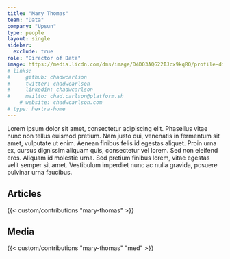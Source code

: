 ```yaml
---
title: "Mary Thomas"
team: "Data"
company: "Upsun"
type: people
layout: single
sidebar:
  exclude: true
role: "Director of Data"
image: https://media.licdn.com/dms/image/D4D03AQG22IJcx9kqRQ/profile-displayphoto-shrink_200_200/0/1670281202159?e=1727913600&v=beta&t=VH8AM36cX_c2VIHalVMNlXg0gRgd_gisYrX0hiI6Qu4
# links:
#     github: chadwcarlson
#     twitter: chadwcarlson
#     linkedin: chadwcarlson
#     mailto: chad.carlson@platform.sh
    # website: chadwcarlson.com
# type: hextra-home
---
```


Lorem ipsum dolor sit amet, consectetur adipiscing elit. Phasellus vitae nunc non tellus euismod pretium. Nam justo dui, venenatis in fermentum sit amet, vulputate ut enim. Aenean finibus felis id egestas aliquet. Proin urna ex, cursus dignissim aliquam quis, consectetur vel lorem. Sed non eleifend eros. Aliquam id molestie urna. Sed pretium finibus lorem, vitae egestas velit semper sit amet. Vestibulum imperdiet nunc ac nulla gravida, posuere pulvinar urna faucibus. 

## Articles

{{< custom/contributions "mary-thomas" >}}

## Media

{{< custom/contributions "mary-thomas" "med" >}}

